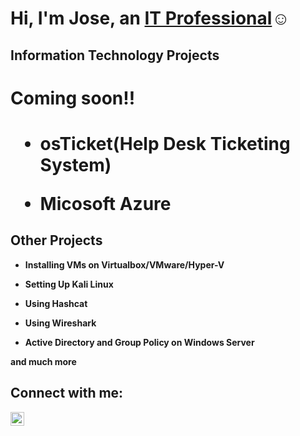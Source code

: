 <h1>Hi, I'm Jose, an <a href="https://linkedin.com/in/jose-ortiz=ba85672b0">IT Professional</a>☺</h1>

<h2> Information Technology Projects</h2>
<h1>Coming soon!!<h1>

- <b>osTicket(Help Desk Ticketing System)</b>
  
- <b>Micosoft Azure</b>

<h2> Other Projects</h2>

- <b>Installing VMs on Virtualbox/VMware/Hyper-V<B>

- <B>Setting Up Kali Linux<B>

- <b>Using Hashcat<b>

- <b>Using Wireshark<b>

- <b>Active Directory and Group Policy on Windows Server<B>


and much more


<h2>Connect with me:</h2>

**[<img align="left" alt="Jose  |  LinkedIn" width="22px" src="https://cdn.jsdelivr.net/npm/simple-icons@v3/icons/linkedin.svg" />][linkedin]**



[linkedin]:https://linkdin.com/in/jose-ortiz=ba85672b0


<!--
**JoseLOrtizJr/JoseLOrtizJr** is a ✨ _special_ ✨ repository because its `README.md` (this file) appears on your GitHub profile.

Here are some ideas to get you started:

- 🔭 I’m currently working on ...
- 🌱 I’m currently learning ...
- 👯 I’m looking to collaborate on ...
- 🤔 I’m looking for help with ...
- 💬 Ask me about ...
- 📫 How to reach me: ...
- 😄 Pronouns: ...
- ⚡ Fun fact: ...
-->
